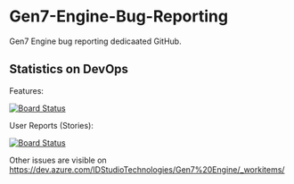 # Gen7-Engine-Bug-Reporting
Gen7 Engine bug reporting dedicaated GitHub.

## Statistics on DevOps
Features: 

[![Board Status](https://dev.azure.com/IDStudioTechnologies/df6c4db4-a891-4e7c-a356-d6b471b94595/d468f3a5-540a-444c-a2ac-9af90caee730/_apis/work/boardbadge/28e7b127-61fc-4e0c-aef0-e9fad84da6b3?columnOptions=1)](https://dev.azure.com/IDStudioTechnologies/df6c4db4-a891-4e7c-a356-d6b471b94595/_boards/board/t/d468f3a5-540a-444c-a2ac-9af90caee730/Microsoft.FeatureCategory/)

User Reports (Stories):

[![Board Status](https://dev.azure.com/IDStudioTechnologies/df6c4db4-a891-4e7c-a356-d6b471b94595/d468f3a5-540a-444c-a2ac-9af90caee730/_apis/work/boardbadge/aa5c1bab-0c17-4499-92f9-d5e08d25b05e?columnOptions=1)](https://dev.azure.com/IDStudioTechnologies/df6c4db4-a891-4e7c-a356-d6b471b94595/_boards/board/t/d468f3a5-540a-444c-a2ac-9af90caee730/Microsoft.RequirementCategory/)

Other issues are visible on https://dev.azure.com/IDStudioTechnologies/Gen7%20Engine/_workitems/
